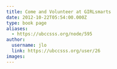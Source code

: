 ```yaml
---
title: Come and Volunteer at GIRLsmarts 
date: 2012-10-22T05:54:00.000Z
type: book page
aliases:
  - https://ubccsss.org/node/595
author:
  username: jlo
  link: https://ubccsss.org/user/26
images:
---
```


